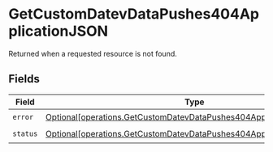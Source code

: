 # GetCustomDatevDataPushes404ApplicationJSON

Returned when a requested resource is not found.


## Fields

| Field                                                                                                                                                    | Type                                                                                                                                                     | Required                                                                                                                                                 | Description                                                                                                                                              |
| -------------------------------------------------------------------------------------------------------------------------------------------------------- | -------------------------------------------------------------------------------------------------------------------------------------------------------- | -------------------------------------------------------------------------------------------------------------------------------------------------------- | -------------------------------------------------------------------------------------------------------------------------------------------------------- |
| `error`                                                                                                                                                  | [Optional[operations.GetCustomDatevDataPushes404ApplicationJSONError]](undefined/models/operations/getcustomdatevdatapushes404applicationjsonerror.md)   | :heavy_check_mark:                                                                                                                                       | N/A                                                                                                                                                      |
| `status`                                                                                                                                                 | [Optional[operations.GetCustomDatevDataPushes404ApplicationJSONStatus]](undefined/models/operations/getcustomdatevdatapushes404applicationjsonstatus.md) | :heavy_check_mark:                                                                                                                                       | N/A                                                                                                                                                      |